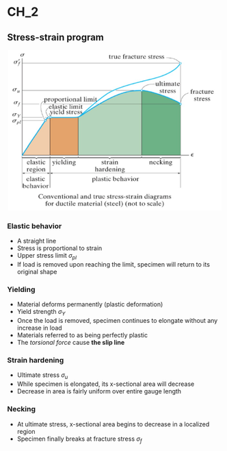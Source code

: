 # CH_2

## Stress-strain program

<div align = center><img width = 500px height= 375px src = "./assets/Ch_2_figure_1.png"></div>

### Elastic behavior

- A straight line
- Stress is proportional to strain
- Upper stress limit $\sigma_{pl}$
- If load is removed upon reaching the limit, specimen will return to its original shape

### Yielding

- Material deforms permanently (plastic deformation)
- Yield strength $\sigma_Y$
- Once the load is removed, specimen continues to elongate without any increase in load
- Materials referred to as being perfectly plastic
- The _torsional force_ cause **the slip line**

### Strain hardening

- Ultimate stress $\sigma_u$
- While specimen is elongated, its x-sectional area will decrease
- Decrease in area is fairly uniform over entire gauge length

### Necking

- At ultimate stress, x-sectional area begins to decrease in a localized region
- Specimen finally breaks at fracture stress $\sigma_f$
